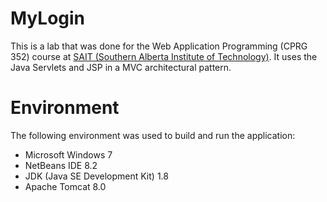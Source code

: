# MyLogin

This is a lab that was done for the Web Application Programming (CPRG 352) course at [SAIT (Southern Alberta Institute of Technology)](http://sait.ca). It uses the Java Servlets and JSP in a MVC architectural pattern.

# Environment

The following environment was used to build and run the application:

 * Microsoft Windows 7
 * NetBeans IDE 8.2
 * JDK (Java SE Development Kit) 1.8
 * Apache Tomcat 8.0
